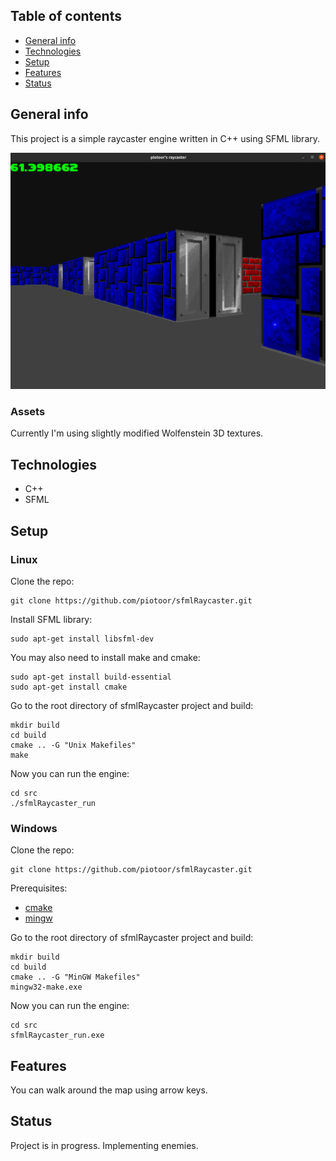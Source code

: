 ## Table of contents
* [General info](#general-info)
* [Technologies](#technologies)
* [Setup](#setup)
* [Features](#features)
* [Status](#status)

## General info
This project is a simple raycaster engine written in C++ using SFML library.

![game](screenshots/screen1.png)

### Assets
Currently I'm using slightly modified Wolfenstein 3D textures.

## Technologies
* C++
* SFML

## Setup
### Linux
Clone the repo:
```
git clone https://github.com/piotoor/sfmlRaycaster.git
```
Install SFML library:
```
sudo apt-get install libsfml-dev
```

You may also need to install make and cmake:
```
sudo apt-get install build-essential
sudo apt-get install cmake
```

Go to the root directory of sfmlRaycaster project and build:
```
mkdir build
cd build
cmake .. -G "Unix Makefiles"
make
```

Now you can run the engine:
```
cd src
./sfmlRaycaster_run
```

### Windows
Clone the repo:
```
git clone https://github.com/piotoor/sfmlRaycaster.git
```

Prerequisites:
* [cmake](https://cmake.org/download/)
* [mingw](https://sourceforge.net/projects/mingw-w64/)

Go to the root directory of sfmlRaycaster project and build:
```
mkdir build
cd build
cmake .. -G "MinGW Makefiles"
mingw32-make.exe
```

Now you can run the engine:
```
cd src
sfmlRaycaster_run.exe
```

## Features
You can walk around the map using arrow keys.

## Status
Project is in progress. Implementing enemies.
